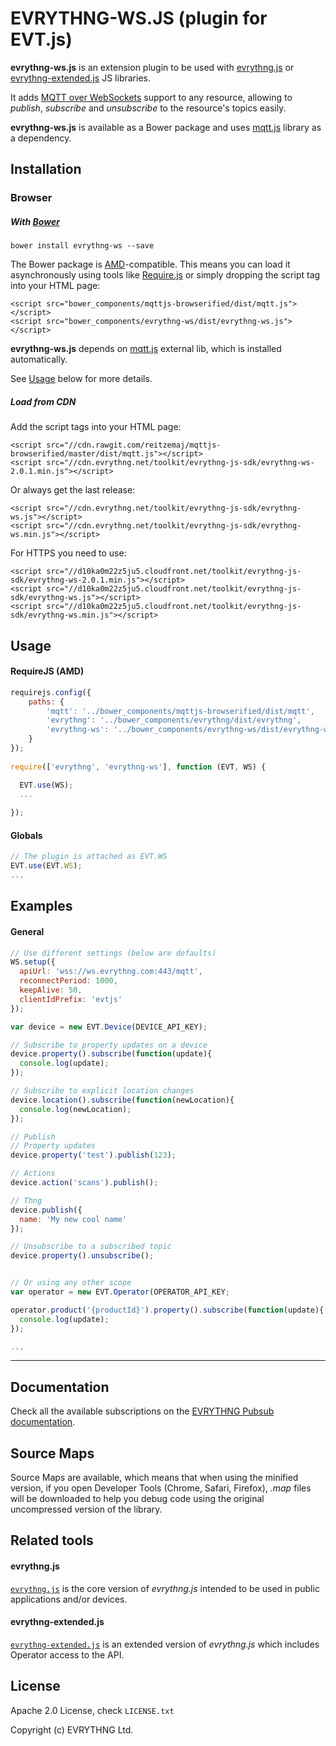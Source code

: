 # EVRYTHNG-WS.JS (plugin for EVT.js)

**evrythng-ws.js** is an extension plugin to be used with [evrythng.js](https://github.com/evrythng/evrythng.js) or 
[evrythng-extended.js](https://github.com/evrythng/evrythng-extended.js) JS libraries.

It adds [MQTT over WebSockets](http://www.hivemq.com/blog/mqtt-essentials-special-mqtt-over-websockets) support to 
any resource, allowing to *publish*, *subscribe* and *unsubscribe* to the resource's topics easily.

**evrythng-ws.js** is available as a Bower package and uses [mqtt.js](https://www.npmjs.com/package/mqtt) library as a dependency.

## Installation

### Browser

##### With [Bower](http://bower.io/)

    bower install evrythng-ws --save
    
The Bower package is [AMD](http://requirejs.org/docs/whyamd.html)-compatible. This means you can load 
it asynchronously using tools like [Require.js](http://requirejs.org/) or simply dropping the script tag 
into your HTML page:

    <script src="bower_components/mqttjs-browserified/dist/mqtt.js"></script>
    <script src="bower_components/evrythng-ws/dist/evrythng-ws.js"></script>

**evrythng-ws.js** depends on [mqtt.js](https://www.npmjs.com/package/mqtt) external lib, 
which is installed automatically.

See [Usage](#usage) below for more details.

##### Load from CDN

Add the script tags into your HTML page:

    <script src="//cdn.rawgit.com/reitzemaj/mqttjs-browserified/master/dist/mqtt.js"></script>
    <script src="//cdn.evrythng.net/toolkit/evrythng-js-sdk/evrythng-ws-2.0.1.min.js"></script>
 
Or always get the last release:

    <script src="//cdn.evrythng.net/toolkit/evrythng-js-sdk/evrythng-ws.js"></script>
    <script src="//cdn.evrythng.net/toolkit/evrythng-js-sdk/evrythng-ws.min.js"></script>
    
For HTTPS you need to use:

    <script src="//d10ka0m22z5ju5.cloudfront.net/toolkit/evrythng-js-sdk/evrythng-ws-2.0.1.min.js"></script>
    <script src="//d10ka0m22z5ju5.cloudfront.net/toolkit/evrythng-js-sdk/evrythng-ws.js"></script>
    <script src="//d10ka0m22z5ju5.cloudfront.net/toolkit/evrythng-js-sdk/evrythng-ws.min.js"></script>

## Usage

#### RequireJS (AMD)

```javascript
requirejs.config({
    paths: {
        'mqtt': '../bower_components/mqttjs-browserified/dist/mqtt',
        'evrythng': '../bower_components/evrythng/dist/evrythng',
        'evrythng-ws': '../bower_components/evrythng-ws/dist/evrythng-ws'
    }
});
    
require(['evrythng', 'evrythng-ws'], function (EVT, WS) {

  EVT.use(WS);
  ...
  
});
```

#### Globals

```javascript
// The plugin is attached as EVT.WS
EVT.use(EVT.WS);
...
```

## Examples

#### General

```javascript
// Use different settings (below are defaults)
WS.setup({
  apiUrl: 'wss://ws.evrythng.com:443/mqtt',
  reconnectPeriod: 1000,
  keepAlive: 50,
  clientIdPrefix: 'evtjs'
});

var device = new EVT.Device(DEVICE_API_KEY);

// Subscribe to property updates on a device
device.property().subscribe(function(update){
  console.log(update);
});

// Subscribe to explicit location changes
device.location().subscribe(function(newLocation){
  console.log(newLocation);
});

// Publish
// Property updates
device.property('test').publish(123);

// Actions
device.action('scans').publish();

// Thng
device.publish({
  name: 'My new cool name'
});

// Unsubscribe to a subscribed topic
device.property().unsubscribe();


// Or using any other scope
var operator = new EVT.Operator(OPERATOR_API_KEY;

operator.product('{productId}').property().subscribe(function(update){
  console.log(update);
});

...
```

---

## Documentation

Check all the available subscriptions on the [EVRYTHNG Pubsub documentation](https://developers.evrythng.com/docs/pubsub).

## Source Maps

Source Maps are available, which means that when using the minified version, if you open 
Developer Tools (Chrome, Safari, Firefox), *.map* files will be downloaded to help you debug code using the 
original uncompressed version of the library.

## Related tools

#### evrythng.js

[`evrythng.js`](https://github.com/evrythng/evrythng.js) is the core version of *evrythng.js* intended to be used in 
public applications and/or devices.

#### evrythng-extended.js

[`evrythng-extended.js`](https://github.com/evrythng/evrythng-extended.js) is an extended version of *evrythng.js* which 
includes Operator access to the API.

## License

Apache 2.0 License, check `LICENSE.txt`

Copyright (c) EVRYTHNG Ltd.
